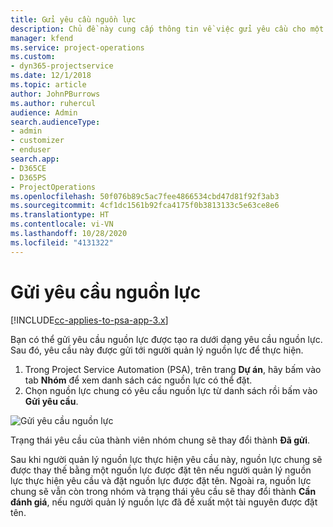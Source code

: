 ```yaml
---
title: Gửi yêu cầu nguồn lực
description: Chủ đề này cung cấp thông tin về việc gửi yêu cầu cho một nguồn lực dự án.
manager: kfend
ms.service: project-operations
ms.custom:
- dyn365-projectservice
ms.date: 12/1/2018
ms.topic: article
author: JohnPBurrows
ms.author: ruhercul
audience: Admin
search.audienceType:
- admin
- customizer
- enduser
search.app:
- D365CE
- D365PS
- ProjectOperations
ms.openlocfilehash: 50f076b89c5ac7fee4866534cbd47d81f92f3ab3
ms.sourcegitcommit: 4cf1dc1561b92fca4175f0b3813133c5e63ce8e6
ms.translationtype: HT
ms.contentlocale: vi-VN
ms.lasthandoff: 10/28/2020
ms.locfileid: "4131322"
---
```

# <a name="submitting-a-resource-request"></a>Gửi yêu cầu nguồn lực

[!INCLUDE[cc-applies-to-psa-app-3.x](../includes/cc-applies-to-psa-app-3x.md)]

Bạn có thể gửi yêu cầu nguồn lực được tạo ra dưới dạng yêu cầu nguồn lực. Sau đó, yêu cầu này được gửi tới người quản lý nguồn lực để thực hiện.

1. Trong Project Service Automation (PSA), trên trang **Dự án**, hãy bấm vào tab **Nhóm** để xem danh sách các nguồn lực có thể đặt. 
2. Chọn nguồn lực chung có yêu cầu nguồn lực từ danh sách rồi bấm vào **Gửi yêu cầu**.

![Gửi yêu cầu nguồn lực](media/RM-how-to-18.png)

Trạng thái yêu cầu của thành viên nhóm chung sẽ thay đổi thành **Đã gửi**.

Sau khi người quản lý nguồn lực thực hiện yêu cầu này, nguồn lực chung sẽ được thay thế bằng một nguồn lực được đặt tên nếu người quản lý nguồn lực thực hiện yêu cầu và đặt nguồn lực được đặt tên. Ngoài ra, nguồn lực chung sẽ vẫn còn trong nhóm và trạng thái yêu cầu sẽ thay đổi thành **Cần đánh giá**, nếu người quản lý nguồn lực đã đề xuất một tài nguyên được đặt tên.
